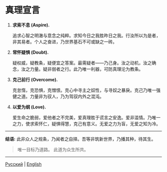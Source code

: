 # 真理宣言

1.  **求索不息 (Aspire).**

    追求心智之明澈与意念之纯粹。求知今日之我胜昨日之我。行汝所以为是者，非其易者。个人之奋进，乃世界基石不可或缺之一砖。

3.  **常怀疑惧 (Doubt).**

    疑权威，疑教条，疑便宜之答案。最需疑者——乃己身。汝之动机，汝之确念，汝之力量。疑非弱者之行。此乃唯一利器，可防真理沦为教条。

5.  **克己前行 (Overcome).**

    克怠惰，克恐惧，克憎恨。克心中寻主之奴性，与寻奴之暴戾。克己乃唯一强健之道。力量非为驭人，乃为驾驭内外之混沌。

7.  **以爱为纲 (Love).**

    爱生命之脆弱，爱他者之不完美，爱真理胜于谎言之安逸。爱非滥情。乃唯一之力，使求索怀仁，疑惧得慧，克己有意义。无爱之力为盲，无爱之知为冷。

---

**结语:**
此非众人之规条，乃闻者之自择。吾等非筑新世界，乃播其种，待其生。

> 唯一目标乃道路。
> 此道为众生所共。

---

[Русский](README.md) | [English](README.en.md)
